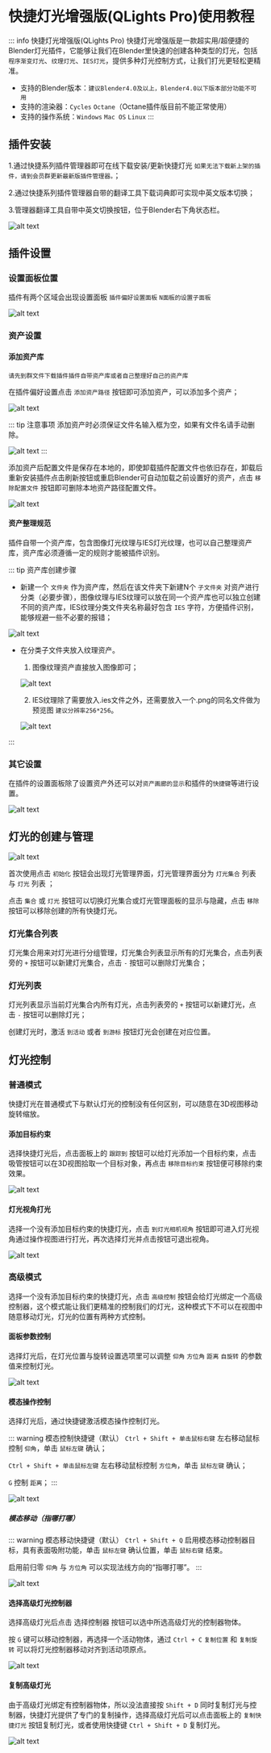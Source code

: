 # 快捷灯光增强版(QLights Pro)使用教程

::: info 快捷灯光增强版(QLights Pro)
快捷灯光增强版是一款超实用/超便捷的Blender灯光插件，它能够让我们在Blender里快速的创建各种类型的灯光，包括`程序渐变灯光`、`纹理灯光`、`IES灯光`，提供多种灯光控制方式，让我们打光更轻松更精准。

- 支持的Blender版本：`建议Blender4.0及以上，Blender4.0以下版本部分功能不可用`
- 支持的渲染器：`Cycles` `Octane`（Octane插件版目前不能正常使用）
- 支持的操作系统：`Windows` `Mac OS` `Linux`
:::

## 插件安装

1.通过快捷系列插件管理器即可在线下载安装/更新快捷灯光 `如果无法下载新上架的插件，请到会员群更新最新版插件管理器。`；

2.通过快捷系列插件管理器自带的翻译工具下载词典即可实现中英文版本切换；

3.管理器翻译工具自带中英文切换按钮，位于Blender右下角状态栏。

![alt text](pic/qlights/qlights_001.png)

## 插件设置

### 设置面板位置

插件有两个区域会出现设置面板 `插件偏好设置面板` `N面板的设置子面板`

![alt text](pic/qlights/qlights_008.png)

### 资产设置

#### 添加资产库

`请先到群文件下载插件插件自带资产库或者自己整理好自己的资产库`

在插件偏好设置点击 `添加资产路径` 按钮即可添加资产，可以添加多个资产；

![alt text](pic/qlights/QLights_002.gif)

::: tip 注意事项
添加资产时必须保证文件名输入框为空，如果有文件名请手动删除。

![alt text](pic/qlights/qlights_007.png)
:::

添加资产后配置文件是保存在本地的，即使卸载插件配置文件也依旧存在，卸载后重新安装插件点击刷新按钮或重启Blender可自动加载之前设置好的资产，点击 `移除配置文件` 按钮即可删除本地资产路径配置文件。

![alt text](pic/qlights/qlights_003.png)

#### 资产整理规范

插件自带一个资产库，包含图像灯光纹理与IES灯光纹理，也可以自己整理资产库，资产库必须遵循一定的规则才能被插件识别。

::: tip 资产库创建步骤
- 新建一个 `文件夹` 作为资产库，然后在该文件夹下新建N个 `子文件夹` 对资产进行分类（必要步骤），图像纹理与IES纹理可以放在同一个资产库也可以独立创建不同的资产库，IES纹理分类文件夹名称最好包含 `IES` 字符，方便插件识别，能够规避一些不必要的报错；

![alt text](pic/qlights/qlights_004.png)

- 在分类子文件夹放入纹理资产。

    1. 图像纹理资产直接放入图像即可；

    ![alt text](pic/qlights/qlights_005.png)

    2. IES纹理除了需要放入.ies文件之外，还需要放入一个.png的同名文件做为预览图 `建议分辨率256*256`。

    ![alt text](pic/qlights/qlights_006.png)

:::

### 其它设置

在插件的设置面板除了设置资产外还可以对`资产画廊的显示`和插件的`快捷键`等进行设置。

![alt text](pic/qlights/qlights_009.png)

## 灯光的创建与管理

![alt text](pic/qlights/QLights_010.gif)

首次使用点击 `初始化` 按钮会出现灯光管理界面，灯光管理界面分为 `灯光集合` 列表与 `灯光` 列表 ；

点击 `集合` 或 `灯光` 按钮可以切换灯光集合或灯光管理面板的显示与隐藏，点击 `移除` 按钮可以移除创建的所有快捷灯光。

### 灯光集合列表
灯光集合用来对灯光进行分组管理，灯光集合列表显示所有的灯光集合，点击列表旁的 `+` 按钮可以新建灯光集合，点击 `-` 按钮可以删除灯光集合；

### 灯光列表
灯光列表显示当前灯光集合内所有灯光，点击列表旁的 `+` 按钮可以新建灯光，点击 `-` 按钮可以删除灯光；

创建灯光时，激活 `到活动` 或者 `到游标` 按钮灯光会创建在对应位置。

## 灯光控制

### 普通模式

快捷灯光在普通模式下与默认灯光的控制没有任何区别，可以随意在3D视图移动旋转缩放。

#### 添加目标约束

选择快捷灯光后，点击面板上的 `跟踪到` 按钮可以给灯光添加一个目标约束，点击吸管按钮可以在3D视图拾取一个目标对象，再点击 `移除目标约束` 按钮便可移除约束效果。

![alt text](pic/qlights/QLights_011.gif)

#### 灯光视角打光

选择一个没有添加目标约束的快捷灯光，点击 `到灯光相机视角` 按钮即可进入灯光视角通过操作视图进行打光，再次选择灯光并点击按钮可退出视角。

![alt text](pic/qlights/QLights_012.gif)

### 高级模式

选择一个没有添加目标约束的快捷灯光，点击 `高级控制` 按钮会给灯光绑定一个高级控制器，这个模式能让我们更精准的控制我们的灯光，这种模式下不可以在视图中随意移动灯光，灯光的位置有两种方式控制。

#### 面板参数控制

选择灯光后，在灯光位置与旋转设置选项里可以调整 `仰角` `方位角` `距离` `自旋转` 的参数值来控制灯光。

![alt text](pic/qlights/QLights_013.gif)

#### 模态操作控制

选择灯光后，通过快捷键激活模态操作控制灯光。

::: warning 模态控制快捷键（默认）
`Ctrl + Shift + 单击鼠标右键` 左右移动鼠标控制 `仰角`，单击 `鼠标左键` 确认；

`Ctrl + Shift + 单击鼠标左键` 左右移动鼠标控制 `方位角`，单击 `鼠标左键` 确认；

`G` 控制 `距离`；
:::

![alt text](pic/qlights/QLights_014.gif)

##### 模态移动（指哪打哪）

::: warning 模态移动快捷键（默认）
`Ctrl + Shift + Q` 启用模态移动控制器目标，具有表面吸附功能，单击 `鼠标左键` 确认位置，单击 `鼠标右键` 结束。

启用前归零 `仰角` 与 `方位角` 可以实现法线方向的“指哪打哪”。
:::

![alt text](pic/qlights/QLights_015.gif)

#### 选择高级灯光控制器

选择高级灯光后点击 选择控制器 按钮可以选中所选高级灯光的控制器物体。

按 `G` 键可以移动控制器，再选择一个活动物体，通过 `Ctrl + C` `复制位置` 和 `复制旋转` 可以将灯光控制器移动对齐到活动项原点。

![alt text](pic/qlights/QLights_016.gif)

#### 复制高级灯光

由于高级灯光绑定有控制器物体，所以没法直接按 `Shift + D` 同时复制灯光与控制器，快捷灯光提供了专门的复制操作，选择高级灯光后可以点击面板上的 `复制快捷灯光` 按钮复制灯光，或者使用快捷键 `Ctrl + Shift + D` 复制灯光。

![alt text](pic/qlights/QLights_017.gif)